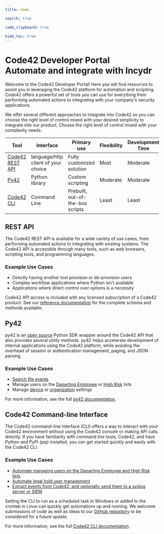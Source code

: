 ```yaml
---
title: Home

search: true

code_clipboard: true

hide_toc: true
---
```


# Code42 Developer Portal<br>Automate and integrate with Incydr

Welcome to the Code42 Developer Portal! Here you will find resources to assist you in leveraging the Code42 platform for automation and scripting. Code42 offers a powerful set of tools you can use for everything from performing automated actions to integrating with your company's security applications.

We offer several different approaches to integrate into Code42 so you can choose the right level of control mixed with your desired simplicity to integrate into our product. Choose the right level of control mixed with your complexity needs.

| Tool  | Interface | Primary use | Flexibility | Development Time |
| ----- | --------- | ----------- | ------------| ---------------- |
| [Code42 REST API](#rest-api) | language/http client of your choice | Fully customized solution | Most | Moderate |
| [Py42](#py42) | Python library | Custom scripting | Moderate | Moderate
| [Code42 CLI](#code42-command-line-interface) | Command Line | Prebuilt, out-of-the-box scripts | Least | Least

## REST API

The Code42 REST API is available for a wide variety of use cases, from performing automated actions to integrating with existing systems. The Code42 API is accessible through many tools, such as web browsers, scripting tools, and programming languages.

### Example Use Cases

* Directly having another tool provision or de-provision users
* Complex workflow applications where Python isn't available
* Applications where direct control over options is a necessity

Code42 API access is included with any licensed subscription of a Code42 product. See our [reference documentation](/api/) for the complete schema and methods available.

## Py42

py42 is an [open source](https://github.com/code42/py42) Python SDK wrapper around the Code42 API that also provides several utility methods. py42 helps accelerate development of internal applications using the Code42 platform, while avoiding the overhead of session or authentication management, paging, and JSON parsing.

### Example Use Cases

* [Search file events](https://py42docs.code42.com/en/stable/userguides/searches.html)
* Manage users on the [Departing Employee](https://py42docs.code42.com/en/stable/userguides/departingemployee.html) or [High Risk](https://py42docs.code42.com/en/stable/userguides/highriskemployee.html) lists
* Manage [device](https://py42docs.code42.com/en/stable/userguides/devicesettings.html) or [organization](https://py42docs.code42.com/en/stable/userguides/orgsettings.html) settings

For more information, see the full [py42 documentation](https://py42docs.code42.com).


## Code42 Command-line Interface

The Code42 command-line interface (CLI) offers a way to interact with your Code42 environment without using the Code42 console or making API calls directly. If you have familiarity with command line tools, Code42, and have Python and PyPI (pip) installed, you can get started quickly and easily with the Code42 CLI.

### Example Use Cases

* [Automate managing users on the Departing Employee and High Risk lists](https://clidocs.code42.com/en/latest/userguides/detectionlists.html)
* [Automate legal hold user management](https://clidocs.code42.com/en/latest/userguides/legalhold.html)
* [Extract events from Code42, and optionally send them to a syslog server or SIEM](https://clidocs.code42.com/en/latest/userguides/siemexample.html)

Setting the CLI to run as a scheduled task in Windows or added to the crontab in Linux can quickly get automations up and running. We welcome submissions of code as well as ideas to our [GitHub repository](https://github.com/code42/code42cli) to be considered for a future update.

For more information, see the full [Code42 CLI documentation](https://clidocs.code42.com).
